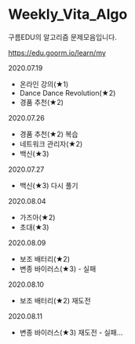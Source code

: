 # Weekly_Vita_Algo
 구름EDU의 알고리즘 문제모음입니다.

 https://edu.goorm.io/learn/my 



2020.07.19

+ 온라인 강의(★1)
+ Dance Dance Revolution(★2)
+ 경품 추천(★2)

2020.07.26
+ 경품 추천(★2) 복습
+ 네트워크 관리자(★2)
+ 백신(★3)

2020.07.27

+ 백신(★3) 다시 풀기

2020.08.04

+ 가즈아(★2)
+ 초대(★3)

2020.08.09

+ 보조 배터리(★2)
+ 변종 바이러스(★3) - 실패

2020.08.10

+ 보조 배터리(★2) 재도전

2020.08.11

+ 변종 바이러스(★3) 재도전 - 실패...